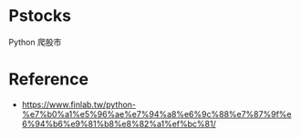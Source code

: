 # Pstocks

Python 爬股市


# Reference
* https://www.finlab.tw/python-%e7%b0%a1%e5%96%ae%e7%94%a8%e6%9c%88%e7%87%9f%e6%94%b6%e9%81%b8%e8%82%a1%ef%bc%81/
